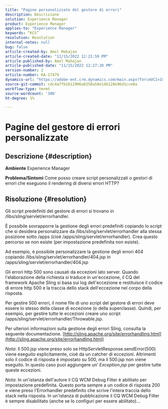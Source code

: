 ```yaml
---
title: "Pagine personalizzate del gestore di errori"
description: Descrizione
solution: Experience Manager
product: Experience Manager
applies-to: "Experience Manager"
keywords: “KCS”
resolution: Resolution
internal-notes: null
bug: false
article-created-by: Amol Mahajan
article-created-date: "11/15/2022 12:21:59 PM"
article-published-by: Amol Mahajan
article-published-date: "11/15/2022 12:27:20 PM"
version-number: 2
article-number: KA-17479
dynamics-url: "https://adobe-ent.crm.dynamics.com/main.aspx?forceUCI=1&pagetype=entityrecord&etn=knowledgearticle&id=9c776318-e064-ed11-9561-6045bd006a22"
source-git-commit: cdc4a7fb1612906a0258a58e1db128e96d1cce0a
workflow-type: tm+mt
source-wordcount: '308'
ht-degree: 1%

---
```


# Pagine del gestore di errori personalizzate

## Descrizione {#description}

<b>Ambiente</b>
Experience Manager


<b>Problema/Sintomi</b>
Come posso creare script personalizzati o gestori di errori che eseguono il rendering di diversi errori HTTP?


## Risoluzione {#resolution}


Gli script predefiniti del gestore di errori si trovano in /libs/sling/servlet/errorhandler.

È possibile sovrapporre la gestione degli errori predefiniti copiando lo script che si desidera personalizzare da /libs/sling/servlet/errorhandler alla stessa posizione sotto /apps (cioè /apps/sling/servlet/errorhandler). Crea questo percorso se non esiste (per impostazione predefinita non esiste).

Ad esempio, è possibile personalizzare la gestione degli errori 404 copiando /libs/sling/servlet/errorhandler/404.jsp in /apps/sling/servlet/errorhandler/404.jsp

Gli errori http 500 sono causati da eccezioni lato server. Quando l&#39;elaborazione della richiesta si traduce in un&#39;eccezione, il CQ del framework Apache Sling si basa sui log dell&#39;eccezione e restituisce il codice di errore http 500 e la traccia dello stack dell&#39;eccezione nel corpo della risposta.

Per gestire 500 errori, il nome file di uno script del gestore di errori deve essere lo stesso della classe di eccezione (o della superclasse). Quindi, per esempio, per gestire tutte le eccezioni creare uno script /apps/sling/servlet/errorhandler/Throwable.jsp.

Per ulteriori informazioni sulla gestione degli errori Sling, consulta la seguente documentazione. [http://sling.apache.org/site/errorhandling.html](http://sling.apache.org/site/errorhandling.html)

*Nota*: Il 500.jsp viene preso solo se HttpServletResponse.sendError(500) viene eseguito esplicitamente, cioè da un catcher di eccezioni.
Altrimenti solo il codice di risposta è impostato su 500, ma il 500.jsp non viene eseguito.
In questo caso puoi aggiungere un’ *Exception.jsp* per gestire tutte queste eccezioni.

*Nota*: In un&#39;istanza dell&#39;autore il CQ WCM Debug Filter è abilitato per impostazione predefinita. Questo porta sempre a un codice di risposta 200 e viene preso l&#39;Errorhandler predefinito che scrive l&#39;intera traccia dello stack nella risposta. In un&#39;istanza di pubblicazione il CQ WCM Debug Filter è sempre disabilitato (anche se lo configuri per essere abilitato)...
